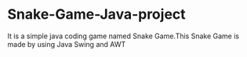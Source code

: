 # Snake-Game-Java-project
It is a simple java coding game named Snake Game.This Snake Game is made by using Java Swing and AWT 
